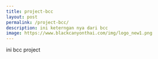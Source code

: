 ```yaml
---
title: project-bcc
layout: post
permalink: /project-bcc/
description: ini keterngan nya dari bcc
image: https://www.blackcanyonthai.com/img/logo_new1.png
---
```


ini bcc project
